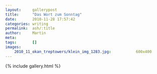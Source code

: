 ```yaml
---
layout:     gallerypost
title:      "Das Wort zum Sonntag"
date:       2010-11-28 17:57:42
categories: writing
permalink:  ash/:title
author:     Martin
meta:
tags:       []
images:
    2010_11_okan_treptowers/klein_img_1283.jpg:           600x400
---
```


{% include gallery.html %}
